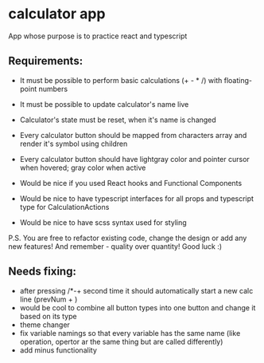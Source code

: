 # calculator app

App whose purpose is to practice react and typescript

## Requirements:

- It must be possible to perform basic calculations (+ - \* /) with floating-point numbers
- It must be possible to update calculator's name live
- Calculator's state must be reset, when it's name is changed

- Every calculator button should be mapped from characters array and render it's symbol using children
- Every calculator button should have lightgray color and pointer cursor when hovered; gray color when active

- Would be nice if you used React hooks and Functional Components
- Would be nice to have typescript interfaces for all props and typescript type for CalculationActions
- Would be nice to have scss syntax used for styling

P.S. You are free to refactor existing code, change the design or add any new features! And remember - quality over quantity! Good luck :)

## Needs fixing:

- after pressing /\*-+ second time it should automatically start a new calc line (prevNum + )
- would be cool to combine all button types into one button and change it based on its type
- theme changer
- fix variable namings so that every variable has the same name (like operation, opertor ar the same thing but are called differently)
- add minus functionality
